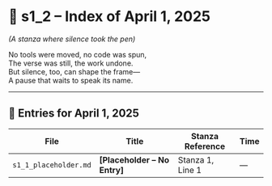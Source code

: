 <!-- Save to: shagi_archives/gdj_25/s04/s01/s1_2_index_of_01.md -->

# 📘 s1_2 – Index of April 1, 2025  
*(A stanza where silence took the pen)*

No tools were moved, no code was spun,  
The verse was still, the work undone.  
But silence, too, can shape the frame—  
A pause that waits to speak its name.

---

## 📜 Entries for April 1, 2025

| File | Title | Stanza Reference | Time |
|------|-------|------------------|------|
| `s1_1_placeholder.md` | **[Placeholder – No Entry]** | Stanza 1, Line 1 | — |
